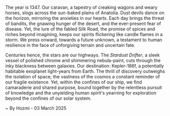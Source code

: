
The year is 1347.  Our caravan, a tapestry of creaking wagons and weary horses,  slogs across the sun-baked plains of Anatolia.  Dust devils dance on the horizon, mirroring the anxieties in our hearts.  Each day brings the threat of bandits, the gnawing hunger of the desert, and the ever-present fear of disease. Yet, the lure of the fabled Silk Road, the promise of spices and riches beyond imagining, keeps our spirits flickering like candle flames in a storm.  We press onward, towards a future unknown, a testament to human resilience in the face of unforgiving terrain and uncertain fate.


Centuries hence, the stars are our highways.  The *Stardust Drifter*, a sleek vessel of polished chrome and shimmering nebula-paint, cuts through the inky blackness between galaxies.  Our destination: Kepler-186f, a potentially habitable exoplanet light-years from Earth.   The thrill of discovery outweighs the isolation of space; the vastness of the cosmos a constant reminder of our fragile existence. Yet, within the confines of our ship, we find camaraderie and shared purpose, bound together by the relentless pursuit of knowledge and the unyielding human spirit's yearning for exploration beyond the confines of our solar system.

~ By Hozmi - 03 March 2025
